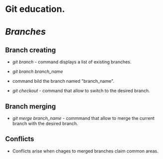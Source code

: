 # Git education. 
# *Branches*

## Branch creating

* *git branch* - command displays a list of existing branches.

*  *git branch branch_name*
- command bild the branch named "branch_name".

*  *git checkout* - command that allow to switch to the desired branch.

## Branch merging

*  *git merge branch_name* - commmand that allow to merge the current branch with the desired branch.

## Conflicts

* Conflicts arise when chages to merged branches claim common areas.